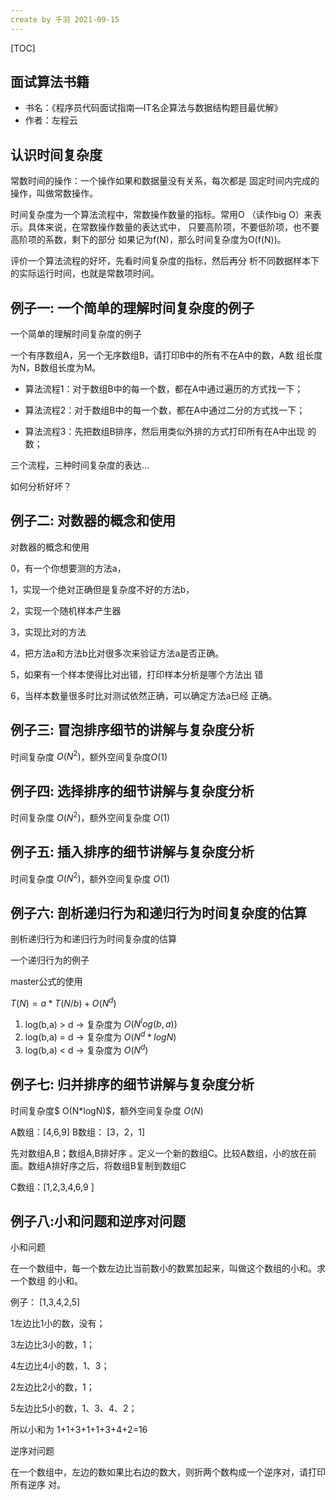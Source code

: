 ```yaml
---
create by 千羽 2021-09-15
---
```


[TOC]

## 面试算法书籍 

- 书名：《程序员代码面试指南—IT名企算法与数据结构题目最优解》
- 作者：左程云

## 认识时间复杂度

常数时间的操作：一个操作如果和数据量没有关系，每次都是 固定时间内完成的操作，叫做常数操作。

时间复杂度为一个算法流程中，常数操作数量的指标。常用O （读作big O）来表示。具体来说，在常数操作数量的表达式中， 只要高阶项，不要低阶项，也不要高阶项的系数，剩下的部分 如果记为f(N)，那么时间复杂度为O(f(N))。

评价一个算法流程的好坏，先看时间复杂度的指标，然后再分 析不同数据样本下的实际运行时间，也就是常数项时间。

## 例子一: 一个简单的理解时间复杂度的例子

一个简单的理解时间复杂度的例子

一个有序数组A，另一个无序数组B，请打印B中的所有不在A中的数，A数 组长度为N，B数组长度为M。

- 算法流程1：对于数组B中的每一个数，都在A中通过遍历的方式找一下；

- 算法流程2：对于数组B中的每一个数，都在A中通过二分的方式找一下；
- 算法流程3：先把数组B排序，然后用类似外排的方式打印所有在A中出现 的数；

三个流程，三种时间复杂度的表达...

如何分析好坏？

## 例子二: 对数器的概念和使用

对数器的概念和使用 

0，有一个你想要测的方法a， 

1，实现一个绝对正确但是复杂度不好的方法b， 

2，实现一个随机样本产生器 

3，实现比对的方法 

4，把方法a和方法b比对很多次来验证方法a是否正确。 

5，如果有一个样本使得比对出错，打印样本分析是哪个方法出 错 

6，当样本数量很多时比对测试依然正确，可以确定方法a已经 正确。

## 例子三: 冒泡排序细节的讲解与复杂度分析

时间复杂度 $O(N^2)$，额外空间复杂度$O(1)$

## 例子四: 选择排序的细节讲解与复杂度分析

时间复杂度 $O(N^2)$，额外空间复杂度 $O(1)$



## 例子五: 插入排序的细节讲解与复杂度分析

时间复杂度 $O(N^2)$，额外空间复杂度 $O(1)$

## 例子六: 剖析递归行为和递归行为时间复杂度的估算

剖析递归行为和递归行为时间复杂度的估算 

一个递归行为的例子

master公式的使用

$T(N) = a*T(N/b) + O(N^d)$

1) log(b,a) > d -> 复杂度为 $O(N ^ log(b,a))$
2) log(b,a) = d -> 复杂度为 $O(N^d * logN)$
3) log(b,a) < d -> 复杂度为 $O(N^d)$

## 例子七: 归并排序的细节讲解与复杂度分析

时间复杂度$ O(N*logN)$，额外空间复杂度 $O(N)$

A数组：[4,6,9]          B数组： [3，2，1]    

先对数组A,B；数组A,B排好序 。定义一个新的数组C。比较A数组，小的放在前面。数组A排好序之后，将数组B复制到数组C

C数组：[1,2,3,4,6,9 ]

## 例子八:小和问题和逆序对问题

小和问题

在一个数组中，每一个数左边比当前数小的数累加起来，叫做这个数组的小和。求一个数组 的小和。

例子： [1,3,4,2,5] 

1左边比1小的数，没有； 

3左边比3小的数，1； 

4左边比4小的数，1、3； 

2左边比2小的数，1； 

5左边比5小的数，1、3、4、2； 

所以小和为 1+1+3+1+1+3+4+2=16

逆序对问题

在一个数组中，左边的数如果比右边的数大，则折两个数构成一个逆序对，请打印所有逆序 对。

















